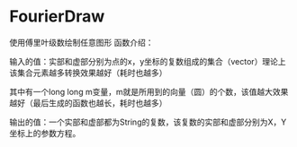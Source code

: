 # FourierDraw
使用傅里叶级数绘制任意图形
函数介绍：

输入的值：实部和虚部分别为点的x，y坐标的复数组成的集合（vector<MyComplex>）理论上该集合元素越多转换效果越好（耗时也越多）

其中有一个long long m变量，m就是所用到的向量（圆）的个数，该值越大效果越好（最后生成的函数也越长，耗时也越多）

输出的值：一个实部和虚部都为String的复数，该复数的实部和虚部分别为X，Y坐标上的参数方程。
